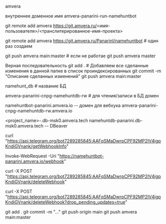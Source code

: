 amvera 

внутреннее доменное имя amvera-panarini-run-namehuntbot

git remote add amvera https://git.amvera.ru/<имя-пользователя>/<транслитерированное-имя-проекта>

git remote add amvera https://git.amvera.ru/PanarinI/namehuntbot # один раз создаем

git push amvera main:master # если не работае git push amvera master


Верная последовательность
git add . # Добавляем все сделанные изменения в данной папке в список проиндексированных
git commit -m "Описание сделанных изменений"
git push amvera main:master


namehunt_db # название БД

amvera-panarini-cnpg-namehuntdb-rw # для чтения/записи в БД домен

namehuntbot-panarini.amvera.io -- домен для вебхука
amvera-panarini-cnpg-namehuntdb-rw.amvera.io

<project_name>-<username>.db-msk0.amvera.tech
namehuntdb-panarini.db-msk0.amvera.tech -- DBeaver

curl "https://api.telegram.org/bot7289285845:AAFqSMaDwrpCPF92MP2IV4igpKndiGVnank/getWebhookInfo"


Invoke-WebRequest -Uri "https://namehuntbot-panarini.amvera.io/webhook"


curl -X POST "https://api.telegram.org/bot7289285845:AAFqSMaDwrpCPF92MP2IV4igpKndiGVnank/deleteWebhook"

curl -X POST "https://api.telegram.org/bot7289285845:AAFqSMaDwrpCPF92MP2IV4igpKndiGVnank/deleteWebhook?drop_pending_updates=true"



git add .
git commit -m "..."
git push origin main
git push amvera main:master
